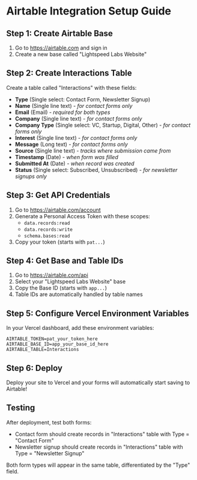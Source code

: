 # Airtable Integration Setup Guide

## Step 1: Create Airtable Base

1. Go to https://airtable.com and sign in
2. Create a new base called "Lightspeed Labs Website"

## Step 2: Create Interactions Table

Create a table called "Interactions" with these fields:
- **Type** (Single select: Contact Form, Newsletter Signup)
- **Name** (Single line text) - *for contact forms only*
- **Email** (Email) - *required for both types*
- **Company** (Single line text) - *for contact forms only*
- **Company Type** (Single select: VC, Startup, Digital, Other) - *for contact forms only*
- **Interest** (Single line text) - *for contact forms only*
- **Message** (Long text) - *for contact forms only*
- **Source** (Single line text) - *tracks where submission came from*
- **Timestamp** (Date) - *when form was filled*
- **Submitted At** (Date) - *when record was created*
- **Status** (Single select: Subscribed, Unsubscribed) - *for newsletter signups only*

## Step 3: Get API Credentials

1. Go to https://airtable.com/account
2. Generate a Personal Access Token with these scopes:
   - `data.records:read`
   - `data.records:write`
   - `schema.bases:read`
3. Copy your token (starts with `pat...`)

## Step 4: Get Base and Table IDs

1. Go to https://airtable.com/api
2. Select your "Lightspeed Labs Website" base
3. Copy the Base ID (starts with `app...`)
4. Table IDs are automatically handled by table names

## Step 5: Configure Vercel Environment Variables

In your Vercel dashboard, add these environment variables:

```
AIRTABLE_TOKEN=pat_your_token_here
AIRTABLE_BASE_ID=app_your_base_id_here
AIRTABLE_TABLE=Interactions
```

## Step 6: Deploy

Deploy your site to Vercel and your forms will automatically start saving to Airtable!

## Testing

After deployment, test both forms:
- Contact form should create records in "Interactions" table with Type = "Contact Form"
- Newsletter signup should create records in "Interactions" table with Type = "Newsletter Signup"

Both form types will appear in the same table, differentiated by the "Type" field.